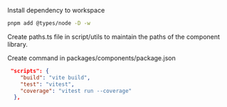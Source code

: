 Install dependency to workspace

```sh
pnpm add @types/node -D -w
```

Create paths.ts file in script/utils to maintain the paths of the component library.

Create command in packages/components/package.json

```json
 "scripts": {
    "build": "vite build",
    "test": "vitest",
    "coverage": "vitest run --coverage"
  },
```
